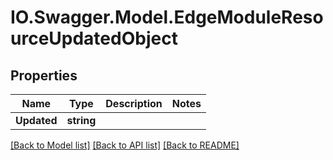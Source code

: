# IO.Swagger.Model.EdgeModuleResourceUpdatedObject
## Properties

Name | Type | Description | Notes
------------ | ------------- | ------------- | -------------
**Updated** | **string** |  | 

[[Back to Model list]](../README.md#documentation-for-models) [[Back to API list]](../README.md#documentation-for-api-endpoints) [[Back to README]](../README.md)


